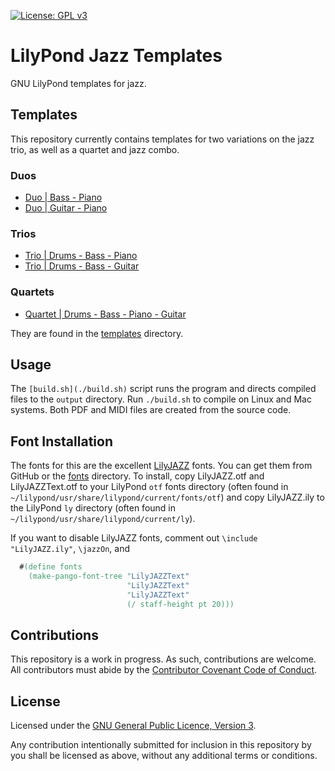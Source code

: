 [![License: GPL v3](https://img.shields.io/badge/License-GPLv3-blue.svg)](https://www.gnu.org/licenses/gpl-3.0)


# LilyPond Jazz Templates

GNU LilyPond templates for jazz.

## Templates

This repository currently contains templates for two variations on the jazz trio, as well as a quartet and jazz combo.

### Duos

- [Duo | Bass - Piano](./templates/piano-bass-duo.ly)
- [Duo | Guitar - Piano](./templates/guitar-piano-duo.ly)

### Trios

- [Trio | Drums - Bass - Piano](./templates/piano-trio.ly)
- [Trio | Drums - Bass - Guitar](./templates/guitar-trio.ly)

### Quartets

- [Quartet | Drums - Bass - Piano - Guitar](./templates/piano-guitar-quartet.ly)

They are found in the [templates](./templates) directory. 

## Usage 

The `[build.sh](./build.sh)` script runs the program and directs compiled files to the `output` directory. Run `./build.sh` to compile on Linux and Mac systems. Both PDF and MIDI files are created from the source code. 

## Font Installation 

The fonts for this are the excellent [LilyJAZZ](https://github.com/OpenLilyPondFonts/lilyjazz) fonts. You can get them from GitHub or the [fonts](./fonts) directory. To install, copy LilyJAZZ.otf and LilyJAZZText.otf to your LilyPond `otf` fonts directory (often found in `~/lilypond/usr/share/lilypond/current/fonts/otf`) and copy LilyJAZZ.ily to the LilyPond `ly` directory (often found in `~/lilypond/usr/share/lilypond/current/ly`). 

If you want to disable LilyJAZZ fonts, comment out `\include "LilyJAZZ.ily"`, `\jazzOn`, and 

```lilypond
  #(define fonts
    (make-pango-font-tree "LilyJAZZText"
                          "LilyJAZZText"
                          "LilyJAZZText"
                          (/ staff-height pt 20)))
```

## Contributions

This repository is a work in progress. As such, contributions are welcome. All contributors must abide by the [Contributor Covenant Code of Conduct](./CODE_OF_CONDUCT.md). 

## License

Licensed under the [GNU General Public Licence, Version 3](./LICENCE).

Any contribution intentionally submitted for inclusion in this repository by you shall be licensed as above, without any additional terms or conditions.